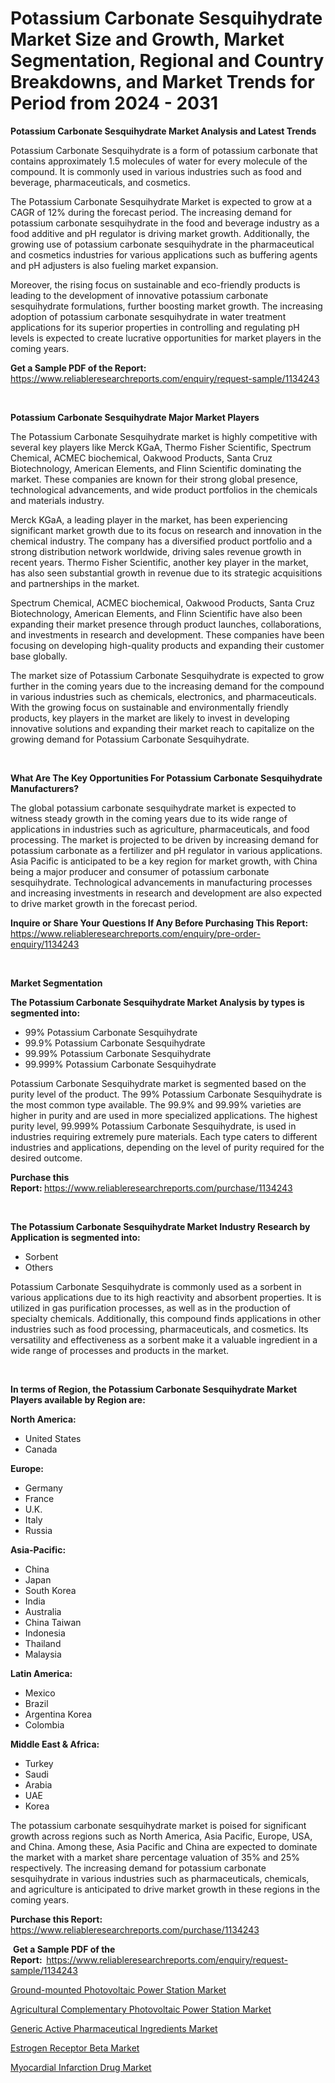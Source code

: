<p><h1>Potassium Carbonate Sesquihydrate Market Size and Growth, Market Segmentation, Regional and Country Breakdowns, and Market Trends for Period from 2024 -  2031</h1></p><p><strong>Potassium Carbonate Sesquihydrate Market Analysis and Latest Trends</strong></p>
<p><p>Potassium Carbonate Sesquihydrate is a form of potassium carbonate that contains approximately 1.5 molecules of water for every molecule of the compound. It is commonly used in various industries such as food and beverage, pharmaceuticals, and cosmetics.</p><p>The Potassium Carbonate Sesquihydrate Market is expected to grow at a CAGR of 12% during the forecast period. The increasing demand for potassium carbonate sesquihydrate in the food and beverage industry as a food additive and pH regulator is driving market growth. Additionally, the growing use of potassium carbonate sesquihydrate in the pharmaceutical and cosmetics industries for various applications such as buffering agents and pH adjusters is also fueling market expansion.</p><p>Moreover, the rising focus on sustainable and eco-friendly products is leading to the development of innovative potassium carbonate sesquihydrate formulations, further boosting market growth. The increasing adoption of potassium carbonate sesquihydrate in water treatment applications for its superior properties in controlling and regulating pH levels is expected to create lucrative opportunities for market players in the coming years.</p></p>
<p><strong>Get a Sample PDF of the Report:&nbsp;</strong> <a href="https://www.reliableresearchreports.com/enquiry/request-sample/1134243">https://www.reliableresearchreports.com/enquiry/request-sample/1134243</a></p>
<p>&nbsp;</p>
<p><strong>Potassium Carbonate Sesquihydrate Major Market Players</strong></p>
<p><p>The Potassium Carbonate Sesquihydrate market is highly competitive with several key players like Merck KGaA, Thermo Fisher Scientific, Spectrum Chemical, ACMEC biochemical, Oakwood Products, Santa Cruz Biotechnology, American Elements, and Flinn Scientific dominating the market. These companies are known for their strong global presence, technological advancements, and wide product portfolios in the chemicals and materials industry.</p><p>Merck KGaA, a leading player in the market, has been experiencing significant market growth due to its focus on research and innovation in the chemical industry. The company has a diversified product portfolio and a strong distribution network worldwide, driving sales revenue growth in recent years. Thermo Fisher Scientific, another key player in the market, has also seen substantial growth in revenue due to its strategic acquisitions and partnerships in the market.</p><p>Spectrum Chemical, ACMEC biochemical, Oakwood Products, Santa Cruz Biotechnology, American Elements, and Flinn Scientific have also been expanding their market presence through product launches, collaborations, and investments in research and development. These companies have been focusing on developing high-quality products and expanding their customer base globally.</p><p>The market size of Potassium Carbonate Sesquihydrate is expected to grow further in the coming years due to the increasing demand for the compound in various industries such as chemicals, electronics, and pharmaceuticals. With the growing focus on sustainable and environmentally friendly products, key players in the market are likely to invest in developing innovative solutions and expanding their market reach to capitalize on the growing demand for Potassium Carbonate Sesquihydrate.</p></p>
<p>&nbsp;</p>
<p><strong>What Are The Key Opportunities For Potassium Carbonate Sesquihydrate Manufacturers?</strong></p>
<p><p>The global potassium carbonate sesquihydrate market is expected to witness steady growth in the coming years due to its wide range of applications in industries such as agriculture, pharmaceuticals, and food processing. The market is projected to be driven by increasing demand for potassium carbonate as a fertilizer and pH regulator in various applications. Asia Pacific is anticipated to be a key region for market growth, with China being a major producer and consumer of potassium carbonate sesquihydrate. Technological advancements in manufacturing processes and increasing investments in research and development are also expected to drive market growth in the forecast period.</p></p>
<p><strong>Inquire or Share Your Questions If Any Before Purchasing This Report:</strong> <a href="https://www.reliableresearchreports.com/enquiry/pre-order-enquiry/1134243">https://www.reliableresearchreports.com/enquiry/pre-order-enquiry/1134243</a></p>
<p>&nbsp;</p>
<p><strong>Market Segmentation</strong></p>
<p><strong>The Potassium Carbonate Sesquihydrate Market Analysis by types is segmented into:</strong></p>
<p><ul><li>99% Potassium Carbonate Sesquihydrate</li><li>99.9% Potassium Carbonate Sesquihydrate</li><li>99.99% Potassium Carbonate Sesquihydrate</li><li>99.999% Potassium Carbonate Sesquihydrate</li></ul></p>
<p><p>Potassium Carbonate Sesquihydrate market is segmented based on the purity level of the product. The 99% Potassium Carbonate Sesquihydrate is the most common type available. The 99.9% and 99.99% varieties are higher in purity and are used in more specialized applications. The highest purity level, 99.999% Potassium Carbonate Sesquihydrate, is used in industries requiring extremely pure materials. Each type caters to different industries and applications, depending on the level of purity required for the desired outcome.</p></p>
<p><strong>Purchase this Report:&nbsp;</strong><a href="https://www.reliableresearchreports.com/purchase/1134243">https://www.reliableresearchreports.com/purchase/1134243</a></p>
<p>&nbsp;</p>
<p><strong>The Potassium Carbonate Sesquihydrate Market Industry Research by Application is segmented into:</strong></p>
<p><ul><li>Sorbent</li><li>Others</li></ul></p>
<p><p>Potassium Carbonate Sesquihydrate is commonly used as a sorbent in various applications due to its high reactivity and absorbent properties. It is utilized in gas purification processes, as well as in the production of specialty chemicals. Additionally, this compound finds applications in other industries such as food processing, pharmaceuticals, and cosmetics. Its versatility and effectiveness as a sorbent make it a valuable ingredient in a wide range of processes and products in the market.</p></p>
<p>&nbsp;</p>
<p><strong>In terms of Region, the Potassium Carbonate Sesquihydrate Market Players available by Region are:</strong></p>
<p>
    <p> <strong> North America: </strong>
        <ul>
            <li>United States</li>
            <li>Canada</li>
        </ul>
        </p> 
    <p> <strong> Europe: </strong>
        <ul>
            <li>Germany</li>
            <li>France</li>
            <li>U.K.</li>
            <li>Italy</li>
            <li>Russia</li>
        </ul>
        </p> 
    <p> <strong> Asia-Pacific: </strong>
        <ul>
            <li>China</li>
            <li>Japan</li>
            <li>South Korea</li>
            <li>India</li>
            <li>Australia</li>
            <li>China Taiwan</li>
            <li>Indonesia</li>
            <li>Thailand</li>
            <li>Malaysia</li>
        </ul>
        </p> 
    <p> <strong> Latin America: </strong>
        <ul>
            <li>Mexico</li>
            <li>Brazil</li>
            <li>Argentina Korea</li>
            <li>Colombia</li>
        </ul>
        </p> 
    <p> <strong> Middle East & Africa: </strong>
        <ul>
            <li>Turkey</li>
            <li>Saudi</li>
            <li>Arabia</li>
            <li>UAE</li>
            <li>Korea</li>
        </ul>
    </p>
    </p>
<p><p>The potassium carbonate sesquihydrate market is poised for significant growth across regions such as North America, Asia Pacific, Europe, USA, and China. Among these, Asia Pacific and China are expected to dominate the market with a market share percentage valuation of 35% and 25% respectively. The increasing demand for potassium carbonate sesquihydrate in various industries such as pharmaceuticals, chemicals, and agriculture is anticipated to drive market growth in these regions in the coming years.</p></p>
<p><strong>Purchase this Report: </strong><a href="https://www.reliableresearchreports.com/purchase/1134243">https://www.reliableresearchreports.com/purchase/1134243</a></p>
<p>&nbsp;<strong>Get a Sample PDF of the Report:&nbsp;&nbsp;</strong><a href="https://www.reliableresearchreports.com/enquiry/request-sample/1134243">https://www.reliableresearchreports.com/enquiry/request-sample/1134243</a></p>
<p><strong></strong></p>
<p><p><a href="https://issuu.com/reportprime-2/docs/ground-mounted-photovoltaic-power-station-market-s">Ground-mounted Photovoltaic Power Station Market</a></p><p><a href="https://issuu.com/reportprime-2/docs/agricultural-complementary-photovoltaic-power-stat">Agricultural Complementary Photovoltaic Power Station Market</a></p><p><a href="https://medium.com/@judyolson40/generic-active-pharmaceutical-ingredients-nbsp-market-focuses-on-market-share-size-and-projected-6ac9991818ad">Generic Active Pharmaceutical Ingredients Market</a></p><p><a href="https://medium.com/@juliemoreno2007/estrogen-receptor-beta-nbsp-market-focuses-on-market-share-size-and-projected-forecast-till-2031-528f426d2979">Estrogen Receptor Beta Market</a></p><p><a href="https://medium.com/@judyolson40/decoding-myocardial-infarction-drug-market-metrics-market-share-trends-and-growth-patterns-2554f6aa7818">Myocardial Infarction Drug Market</a></p></p>